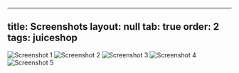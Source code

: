 ---
title: Screenshots
layout:  null
tab: true
order: 2
tags: juiceshop
------------

![Screenshot 1](https://raw.githubusercontent.com/bkimminich/juice-shop/master/screenshots/screenshot01.png)
![Screenshot 2](https://raw.githubusercontent.com/bkimminich/juice-shop/master/screenshots/screenshot02.png)
![Screenshot 3](https://raw.githubusercontent.com/bkimminich/juice-shop/master/screenshots/screenshot03.png)
![Screenshot 4](https://raw.githubusercontent.com/bkimminich/juice-shop/master/screenshots/screenshot04.png)
![Screenshot 5](https://raw.githubusercontent.com/bkimminich/juice-shop/master/screenshots/screenshot05.png)